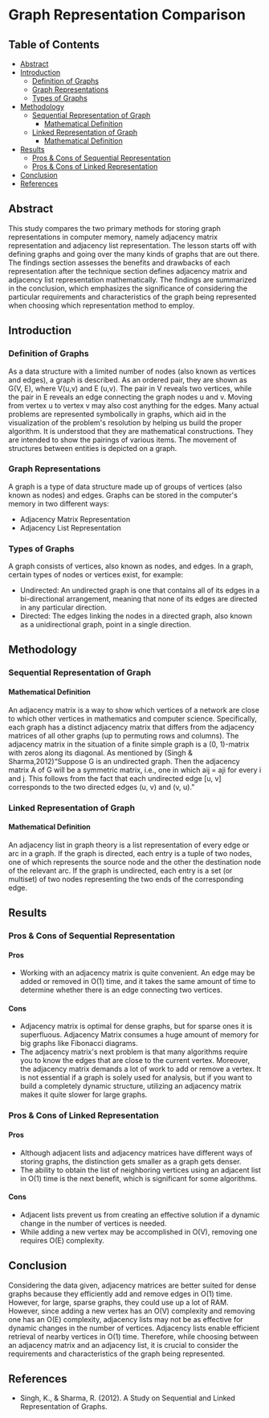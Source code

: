# Graph Representation Comparison

## Table of Contents

- [Abstract](#abstract)
- [Introduction](#introduction)
  - [Definition of Graphs](#definition-of-graphs)
  - [Graph Representations](#graph-representations)
  - [Types of Graphs](#types-of-graphs)
- [Methodology](#methodology)
  - [Sequential Representation of Graph](#sequential-representation-of-graph)
    - [Mathematical Definition](#mathematical-definition)
  - [Linked Representation of Graph](#linked-representation-of-graph)
    - [Mathematical Definition](#mathematical-definition)
- [Results](#results)
  - [Pros & Cons of Sequential Representation](#pros--cons-of-sequential-representation)
  - [Pros & Cons of Linked Representation](#pros--cons-of-linked-representation)
- [Conclusion](#conclusion)
- [References](#references)

## Abstract

This study compares the two primary methods for storing graph representations in computer memory, namely adjacency matrix representation and adjacency list representation. The lesson starts off with defining graphs and going over the many kinds of graphs that are out there. The findings section assesses the benefits and drawbacks of each representation after the technique section defines adjacency matrix and adjacency list representation mathematically. The findings are summarized in the conclusion, which emphasizes the significance of considering the particular requirements and characteristics of the graph being represented when choosing which representation method to employ.

## Introduction

### Definition of Graphs

As a data structure with a limited number of nodes (also known as vertices and edges), a graph is described. As an ordered pair, they are shown as G(V, E), where V(u,v) and E (u,v). The pair in V reveals two vertices, while the pair in E reveals an edge connecting the graph nodes u and v. Moving from vertex u to vertex v may also cost anything for the edges. Many actual problems are represented symbolically in graphs, which aid in the visualization of the problem's resolution by helping us build the proper algorithm. It is understood that they are mathematical constructions. They are intended to show the pairings of various items. The movement of structures between entities is depicted on a graph.

### Graph Representations

A graph is a type of data structure made up of groups of vertices (also known as nodes) and edges. Graphs can be stored in the computer's memory in two different ways:
- Adjacency Matrix Representation
- Adjacency List Representation

### Types of Graphs

A graph consists of vertices, also known as nodes, and edges. In a graph, certain types of nodes or vertices exist, for example:
- Undirected: An undirected graph is one that contains all of its edges in a bi-directional arrangement, meaning that none of its edges are directed in any particular direction.
- Directed: The edges linking the nodes in a directed graph, also known as a unidirectional graph, point in a single direction.

## Methodology

### Sequential Representation of Graph

#### Mathematical Definition

An adjacency matrix is a way to show which vertices of a network are close to which other vertices in mathematics and computer science. Specifically, each graph has a distinct adjacency matrix that differs from the adjacency matrices of all other graphs (up to permuting rows and columns). The adjacency matrix in the situation of a finite simple graph is a (0, 1)-matrix with zeros along its diagonal. As mentioned by (Singh & Sharma,2012)“Suppose G is an undirected graph. Then the adjacency matrix A of G will be a symmetric matrix, i.e., one in which aij = aji for every i and j. This follows from the fact that each undirected edge [u, v] corresponds to the two directed edges (u, v) and (v, u).”

### Linked Representation of Graph

#### Mathematical Definition

An adjacency list in graph theory is a list representation of every edge or arc in a graph. If the graph is directed, each entry is a tuple of two nodes, one of which represents the source node and the other the destination node of the relevant arc. If the graph is undirected, each entry is a set (or multiset) of two nodes representing the two ends of the corresponding edge.

## Results

### Pros & Cons of Sequential Representation

#### Pros

- Working with an adjacency matrix is quite convenient. An edge may be added or removed in O(1) time, and it takes the same amount of time to determine whether there is an edge connecting two vertices.

#### Cons

- Adjacency matrix is optimal for dense graphs, but for sparse ones it is superfluous. Adjacency Matrix consumes a huge amount of memory for big graphs like Fibonacci diagrams.
- The adjacency matrix's next problem is that many algorithms require you to know the edges that are close to the current vertex. Moreover, the adjacency matrix demands a lot of work to add or remove a vertex. It is not essential if a graph is solely used for analysis, but if you want to build a completely dynamic structure, utilizing an adjacency matrix makes it quite slower for large graphs.

### Pros & Cons of Linked Representation

#### Pros

- Although adjacent lists and adjacency matrices have different ways of storing graphs, the distinction gets smaller as a graph gets denser.
- The ability to obtain the list of neighboring vertices using an adjacent list in O(1) time is the next benefit, which is significant for some algorithms.

#### Cons

- Adjacent lists prevent us from creating an effective solution if a dynamic change in the number of vertices is needed.
- While adding a new vertex may be accomplished in O(V), removing one requires O(E) complexity.

## Conclusion

Considering the data given, adjacency matrices are better suited for dense graphs because they efficiently add and remove edges in O(1) time. However, for large, sparse graphs, they could use up a lot of RAM. However, since adding a new vertex has an O(V) complexity and removing one has an O(E) complexity, adjacency lists may not be as effective for dynamic changes in the number of vertices. Adjacency lists enable efficient retrieval of nearby vertices in O(1) time. Therefore, while choosing between an adjacency matrix and an adjacency list, it is crucial to consider the requirements and characteristics of the graph being represented.

## References

- Singh, K., & Sharma, R. (2012). A Study on Sequential and Linked Representation of Graphs.
